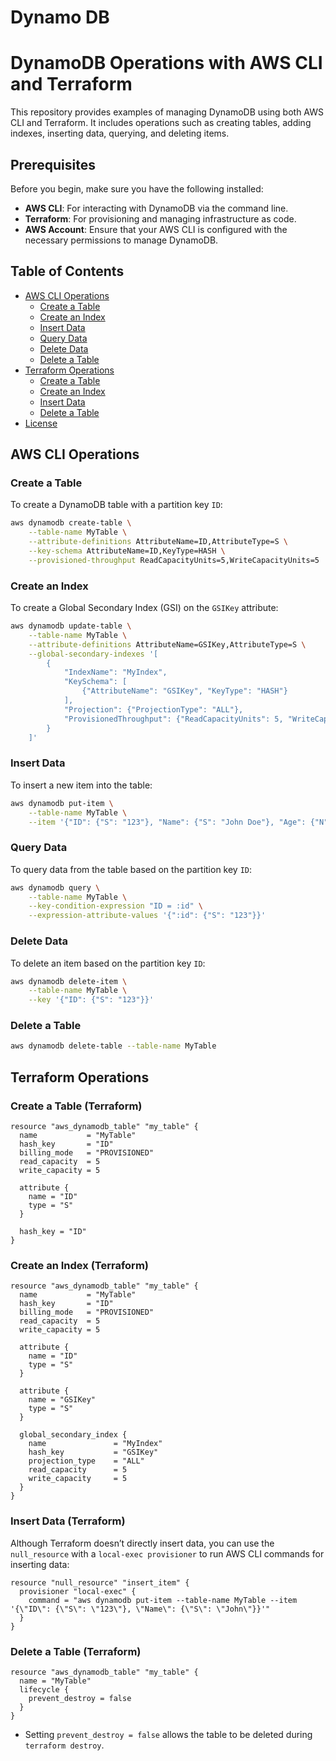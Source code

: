 # Dynamo DB

# DynamoDB Operations with AWS CLI and Terraform

This repository provides examples of managing DynamoDB using both AWS CLI and Terraform. It includes operations such as creating tables, adding indexes, inserting data, querying, and deleting items.

## Prerequisites

Before you begin, make sure you have the following installed:

- **AWS CLI**: For interacting with DynamoDB via the command line.
- **Terraform**: For provisioning and managing infrastructure as code.
- **AWS Account**: Ensure that your AWS CLI is configured with the necessary permissions to manage DynamoDB.

## Table of Contents

- [AWS CLI Operations](#aws-cli-operations)
    - [Create a Table](#create-a-table)
    - [Create an Index](#create-an-index)
    - [Insert Data](#insert-data)
    - [Query Data](#query-data)
    - [Delete Data](#delete-data)
    - [Delete a Table](#delete-a-table)
- [Terraform Operations](#terraform-operations)
    - [Create a Table](#create-a-table-terraform)
    - [Create an Index](#create-an-index-terraform)
    - [Insert Data](#insert-data-terraform)
    - [Delete a Table](#delete-a-table-terraform)
- [License](#license)

## AWS CLI Operations

### Create a Table

To create a DynamoDB table with a partition key `ID`:

```bash
aws dynamodb create-table \
    --table-name MyTable \
    --attribute-definitions AttributeName=ID,AttributeType=S \
    --key-schema AttributeName=ID,KeyType=HASH \
    --provisioned-throughput ReadCapacityUnits=5,WriteCapacityUnits=5
```


### Create an Index
To create a Global Secondary Index (GSI) on the `GSIKey` attribute:
````bash
aws dynamodb update-table \
    --table-name MyTable \
    --attribute-definitions AttributeName=GSIKey,AttributeType=S \
    --global-secondary-indexes '[
        {
            "IndexName": "MyIndex",
            "KeySchema": [
                {"AttributeName": "GSIKey", "KeyType": "HASH"}
            ],
            "Projection": {"ProjectionType": "ALL"},
            "ProvisionedThroughput": {"ReadCapacityUnits": 5, "WriteCapacityUnits": 5}
        }
    ]'

````

### Insert Data
To insert a new item into the table:
````bash
aws dynamodb put-item \
    --table-name MyTable \
    --item '{"ID": {"S": "123"}, "Name": {"S": "John Doe"}, "Age": {"N": "30"}}'
````

### Query Data
To query data from the table based on the partition key `ID`:
````bash
aws dynamodb query \
    --table-name MyTable \
    --key-condition-expression "ID = :id" \
    --expression-attribute-values '{":id": {"S": "123"}}'

````

### Delete Data
To delete an item based on the partition key `ID`:
````bash
aws dynamodb delete-item \
    --table-name MyTable \
    --key '{"ID": {"S": "123"}}'
````

### Delete a Table
````bash
aws dynamodb delete-table --table-name MyTable
````


## Terraform Operations

### Create a Table (Terraform)
````hcl
resource "aws_dynamodb_table" "my_table" {
  name           = "MyTable"
  hash_key       = "ID"
  billing_mode   = "PROVISIONED"
  read_capacity  = 5
  write_capacity = 5

  attribute {
    name = "ID"
    type = "S"
  }

  hash_key = "ID"
}
````

### Create an Index (Terraform)
````hcl
resource "aws_dynamodb_table" "my_table" {
  name           = "MyTable"
  hash_key       = "ID"
  billing_mode   = "PROVISIONED"
  read_capacity  = 5
  write_capacity = 5

  attribute {
    name = "ID"
    type = "S"
  }

  attribute {
    name = "GSIKey"
    type = "S"
  }

  global_secondary_index {
    name               = "MyIndex"
    hash_key           = "GSIKey"
    projection_type    = "ALL"
    read_capacity      = 5
    write_capacity     = 5
  }
}
````

### Insert Data (Terraform)
Although Terraform doesn’t directly insert data, you can use the `null_resource` with a `local-exec provisioner` to run AWS CLI commands for inserting data:
````hcl
resource "null_resource" "insert_item" {
  provisioner "local-exec" {
    command = "aws dynamodb put-item --table-name MyTable --item '{\"ID\": {\"S\": \"123\"}, \"Name\": {\"S\": \"John\"}}'"
  }
}
````

### Delete a Table (Terraform)
````hcl
resource "aws_dynamodb_table" "my_table" {
  name = "MyTable"
  lifecycle {
    prevent_destroy = false
  }
}
````
- Setting `prevent_destroy = false` allows the table to be deleted during `terraform destroy`.